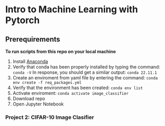 # Intro to Machine Learning with Pytorch

## Prerequirements

**To run scripts from this repo on your local machine**

1. Install [Anaconda](https://www.anaconda.com)
2. Verify that conda has been properly installed by typing the command: ```conda -V```
In response, you should get a similar output: ```conda 22.11.1```
2. Create an enviroment from yaml file by entering the command:
```conda env create -f req_packages.yml```
3. Verify that the environment has been created: ```conda env list```
4. Activate enviroment: ```conda activate image_classifier``` 
3. Download repo
3. Open Jupyter Notebook

### Project 2: CIFAR-10 Image Clasifier

